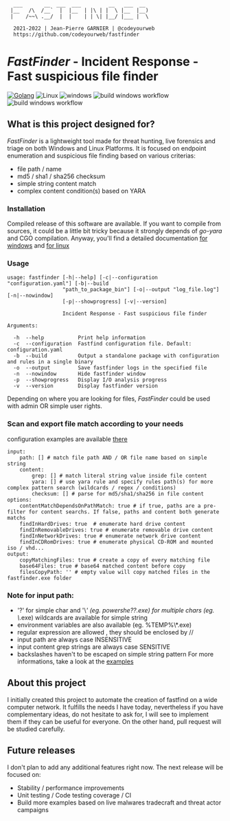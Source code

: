```                                              
  ___       __  ___  ___         __   ___  __
 |__   /\  /__`  |  |__  | |\ | |  \ |__  |__)
 |    /~~\ .__/  |  |    | | \| |__/ |___ |  \

  2021-2022 | Jean-Pierre GARNIER | @codeyourweb
  https://github.com/codeyourweb/fastfinder    
```         

# _FastFinder_ - Incident Response - Fast suspicious file finder
[![Golang](https://img.shields.io/badge/Go-1.17-blue.svg)](https://golang.org) ![Linux](https://img.shields.io/badge/Supports-Linux-green.svg) ![windows](https://img.shields.io/badge/Supports-windows-green.svg)
![build windows workflow](https://github.com/codeyourweb/fastfinder/actions/workflows/go_build_windows.yml/badge.svg) ![build windows workflow](https://github.com/codeyourweb/fastfinder/actions/workflows/go_build_linux.yml/badge.svg)

## What is this project designed for?
_FastFinder_ is a lightweight tool made for threat hunting, live forensics and triage on both Windows and Linux Platforms. It is 
focused on endpoint enumeration and suspicious file finding based on various criterias:
* file path / name
* md5 / sha1 / sha256 checksum
* simple string content match
* complex content condition(s) based on YARA

### Installation 
Compiled release of this software are available. If you want to compile 
from sources, it could be a little bit tricky because it strongly depends of 
_go-yara_ and CGO compilation. Anyway, you'll find a detailed documentation [for windows](README.windows-compilation.md) and [for linux](README.linux-compilation.md)

### Usage 
```
usage: fastfinder [-h|--help] [-c|--configuration "configuration.yaml"] [-b|--build
                  "path_to_package_bin"] [-o|--output "log_file.log"] [-n|--nowindow]
                  [-p|--showprogress] [-v|--version]

                  Incident Response - Fast suspicious file finder

Arguments:

  -h  --help           Print help information
  -c  --configuration  Fastfind configuration file. Default: configuration.yaml
  -b  --build          Output a standalone package with configuration and rules in a single binary
  -o  --output         Save fastfinder logs in the specified file
  -n  --nowindow       Hide fastfinder window
  -p  --showprogress   Display I/O analysis progress
  -v  --version        Display fastfinder version
``` 

Depending on where you are looking for files, _FastFinder_ could be used with admin OR simple user rights. 

### Scan and export file match according to your needs
configuration examples are available [there](./examples)
``` 
input:
    path: [] # match file path AND / OR file name based on simple string 
    content:
        grep: [] # match literal string value inside file content
        yara: [] # use yara rule and specify rules path(s) for more complex pattern search (wildcards / regex / conditions) 
        checksum: [] # parse for md5/sha1/sha256 in file content 
options:
    contentMatchDependsOnPathMatch: true # if true, paths are a pre-filter for content searchs. If false, paths and content both generate matchs
    findInHardDrives: true	# enumerate hard drive content
    findInRemovableDrives: true # enumerate removable drive content 
    findInNetworkDrives: true # enumerate network drive content
    findInCDRomDrives: true # enumerate physical CD-ROM and mounted iso / vhd...
output:
    copyMatchingFiles: true # create a copy of every matching file
    base64Files: true # base64 matched content before copy
    filesCopyPath: '' # empty value will copy matched files in the fastfinder.exe folder
``` 
### Note for input path:
* '?' for simple char  and '\\*' (eg. powershe??.exe)  for multiple chars (eg. \\*.exe) wildcards are available for simple string
* environment variables are also available (eg. %TEMP%\\\*.exe)
* regular expression are allowed , they should be enclosed by /<regex>/
* input path are always case INSENSITIVE
* input content grep strings are always case SENSITIVE
* backslashes haven't to be escaped on simple string pattern
For more informations, take a look at the [examples](./examples)

## About this project
I initially created this project to automate the creation of fastfind on a wide computer network. 
It fulfills the needs I have today, nevertheless if you have complementary ideas, do not hesitate 
to ask for, I will see to implement them if they can be useful for everyone.
On the other hand, pull request will be studied carefully.

## Future releases
I don't plan to add any additional features right now. The next release will be focused on:
* Stability / performance improvements
* Unit testing / Code testing coverage / CI
* Build more examples based on live malwares tradecraft and threat actor campaigns

